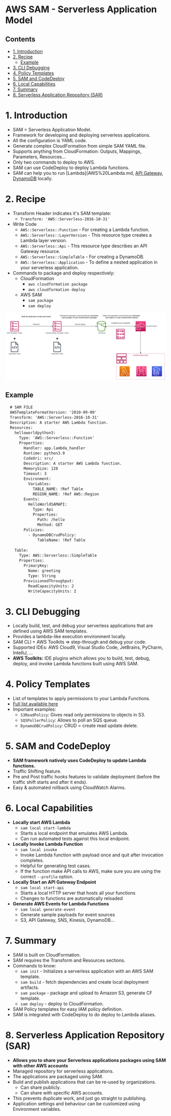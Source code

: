 # AWS SAM - Serverless Application Model <!-- omit in toc -->

## Contents <!-- omit in toc -->

- [1. Introduction](#1-introduction)
- [2. Recipe](#2-recipe)
  - [Example](#example)
- [3. CLI Debugging](#3-cli-debugging)
- [4. Policy Templates](#4-policy-templates)
- [5. SAM and CodeDeploy](#5-sam-and-codedeploy)
- [6. Local Capabilities](#6-local-capabilities)
- [7. Summary](#7-summary)
- [8. Serverless Application Repository (SAR)](#8-serverless-application-repository-sar)

# 1. Introduction

- SAM = Serverless Application Model.
- Framework for developing and deploying serverless applications.
- All the configuration is YAML code.
- Generate complex CloudFormation from simple SAM YAML file.
- Supports anything from CloudFormation: Outputs, Mappings, Parameters, Resources...
- Only two commands to deploy to AWS.
- SAM can use CodeDeploy to deploy Lambda functions.
- SAM can help you to run [Lambda](AWS%20Lambda.md, [API Gateway](AWS%20API%20Gateway.md), [DynamoDB](AWS%20DynamoDB.md) locally.

# 2. Recipe

- Transform Header indicates it's SAM template:
  - `Transform: 'AWS::Serverless-2016-10-31'`
- Write Code
  - `AWS::Serverless::Function` - For creating a Lambda function.
  - `AWS::Serverless::LayerVersion` - This resource type creates a Lambda layer version.
  - `AWS::Serverless::Api` - This resource type describes an API Gateway resource.
  - `AWS::Serverless::SimpleTable` - For creating a DynamoDB.
  - `AWS::Serverless::Application` - To define a nested application in your serverless application.
- Commands to package and deploy respectively:
  - CloudFormation
    - `aws cloudformation package`
    - `aws cloudformation deploy`
  - AWS SAM
    - `sam package`
    - `sam deploy`

![SAM Deployment](Images/AWSSAMDeployment.png)

## Example

```
  # SAM FILE
  AWSTemplateFormatVersion: '2010-09-09'
  Transform: 'AWS::Serverless-2016-10-31'
  Description: A starter AWS Lambda function.
  Resources:
    helloworldpython3:
      Type: 'AWS::Serverless::Function'
      Properties:
        Handler: app.lambda_handler
        Runtime: python3.9
        CodeUri: src/
        Description: A starter AWS Lambda function.
        MemorySize: 128
        Timeout: 3
        Environment:
          Variables:
            TABLE_NAME: !Ref Table
            REGION_NAME: !Ref AWS::Region
        Events:
          HelloWorldSAMAPI:
            Type: Api
            Properties:
              Path: /hello
              Method: GET
        Policies:
          - DynamoDBCrudPolicy:
              TableName: !Ref Table

    Table:
      Type: AWS::Serverless::SimpleTable
      Properties:
        PrimaryKey:
          Name: greeting
          Type: String
        ProvisionedThroughput:
          ReadCapacityUnits: 2
          WriteCapacityUnits: 2
```

# 3. CLI Debugging

- Locally build, test, and debug your serverless applications that are defined using AWS SAM templates.
- Provides a lambda-like execution environment locally.
- SAM CLI + AWS Toolkits => step-through and debug your code.
- Supported IDEs: AWS Cloud9, Visual Studio Code, JetBrains, PyCharm, IntelliJ, ...
- **AWS Toolkits:** IDE plugins which allows you to build, test, debug, deploy, and invoke Lambda functions built using AWS SAM.

# 4. Policy Templates

- List of templates to apply permissions to your Lambda Functions.
- [Full list available here](https://docs.aws.amazon.com/serverless-application-model/latest/developerguide/serverless-policy-templates.html)
- Important examples:
  - `S3ReadPolicy`: Gives read only permissions to objects in S3.
  - `SQSPollerPolicy`: Allows to poll an SQS queue.
  - `DynamoDBCrudPolicy`: CRUD = create read update delete.

# 5. SAM and CodeDeploy

- **SAM framework natively uses CodeDeploy to update Lambda functions.**
- Traffic Shifting feature.
- Pre and Post traffic hooks features to validate deployment (before the traffic shift starts and after it ends).
- Easy & automated rollback using CloudWatch Alarms.

# 6. Local Capabilities

- **Locally start AWS Lambda**
  - `sam local start-lambda`
  - Starts a local endpoint that emulates AWS Lambda.
  - Can run automated tests against this local endpoint.
- **Locally Invoke Lambda Function**
  - `sam local invoke`
  - Invoke Lambda function with payload once and quit after invocation completes.
  - Helpful for generating test cases.
  - If the function make API calls to AWS, make sure you are using the correct `--profile` option.
- **Locally Start an API Gateway Endpoint**
  - `sam local start-api`
  - Starts a local HTTP server that hosts all your functions
  - Changes to functions are automatically reloaded
- **Generate AWS Events for Lambda Functions**
  - `sam local generate-event`
  - Generate sample payloads for event sources
  - S3, API Gateway, SNS, Kinesis, DynamoDB...

# 7. Summary

- SAM is built on CloudFormation.
- SAM requires the Transform and Resources sections.
- Commands to know:
  - `sam init` - Initializes a serverless application with an AWS SAM template.
  - `sam build` - fetch dependencies and create local deployment artifacts.
  - `sam package` - package and upload to Amazon S3, generate CF template.
  - `sam deploy` - deploy to CloudFormation.
- SAM Policy templates for easy IAM policy definition.
- SAM is integrated with CodeDeploy to do deploy to Lambda aliases.

# 8. Serverless Application Repository (SAR)

- **Allows you to share your Serverless applications packages using SAM with other AWS accounts**
- Managed repository for serverless applications.
- The applications are packaged using SAM.
- Build and publish applications that can be re-used by organizations.
  - Can share publicly.
  - Can share with specific AWS accounts.
- This prevents duplicate work, and just go straight to publishing.
- Application settings and behaviour can be customized using Environment variables.
